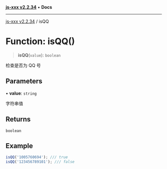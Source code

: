 [**js-xxx v2.2.34**](../README.md) • **Docs**

***

[js-xxx v2.2.34](../README.md) / isQQ

# Function: isQQ()

> **isQQ**(`value`): `boolean`

检查是否为 QQ 号

## Parameters

• **value**: `string`

字符串值

## Returns

`boolean`

## Example

```ts
isQQ('1005760694'); /// true
isQQ('123456789101'); /// false
```
